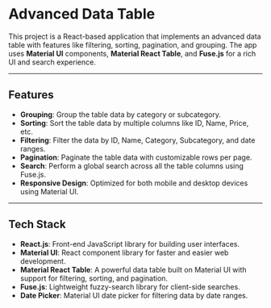 # **Advanced Data Table**

This project is a React-based application that implements an advanced data table with features like filtering, sorting, pagination, and grouping. The app uses **Material UI** components, **Material React Table**, and **Fuse.js** for a rich UI and search experience.

---

## **Features**

- **Grouping**: Group the table data by category or subcategory.
- **Sorting**: Sort the table data by multiple columns like ID, Name, Price, etc.
- **Filtering**: Filter the data by ID, Name, Category, Subcategory, and date ranges.
- **Pagination**: Paginate the table data with customizable rows per page.
- **Search**: Perform a global search across all the table columns using Fuse.js.
- **Responsive Design**: Optimized for both mobile and desktop devices using Material UI.

---

## **Tech Stack**

- **React.js**: Front-end JavaScript library for building user interfaces.
- **Material UI**: React component library for faster and easier web development.
- **Material React Table**: A powerful data table built on Material UI with support for filtering, sorting, and pagination.
- **Fuse.js**: Lightweight fuzzy-search library for client-side searches.
- **Date Picker**: Material UI date picker for filtering data by date ranges.
